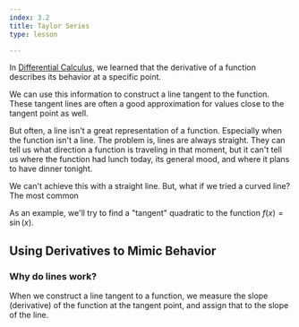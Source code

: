 ```yaml
---
index: 3.2
title: Taylor Series
type: lesson

---
```


In [Differential Calculus](/learn/calculus/differential), we learned that the derivative of a function describes its behavior at a specific point.

We can use this information to construct a line tangent to the function. These tangent lines are often a good approximation for values close to the tangent point as well.

But often, a line isn't a great representation of a function. Especially when the function isn't a line. The problem is, lines are always straight. They can tell us what direction a function is traveling in that moment, but it can't tell us where the function  had lunch today, its general mood, and where it plans to have dinner tonight.

We can't achieve this with a straight line. But, what if we tried a curved line? The most common

As an example, we'll try to find a "tangent" quadratic to the  function $f(x) = \sin(x).$

## Using Derivatives to Mimic Behavior
### Why do lines work?
When we construct a line tangent to a function, we measure the slope (derivative) of the function at the tangent point, and assign that to the slope of the line.

<!--stackedit_data:
eyJoaXN0b3J5IjpbNjg3OTQ2ODk4LDE4Mjk5OTUwMSwxODEyND
YwMDM1LC0xMTg2ODE5NTEzLC0xNzEzNzQwNTYxLC0xMTc5NjQ5
NzM3LC0yNzI3ODQ4OTQsMTE3ODg1ODIxLC05OTU2OTI5NzMsLT
ExNzQxMDA2MzVdfQ==
-->
